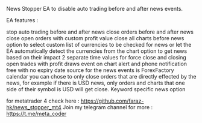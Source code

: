 News Stopper EA to disable auto trading before and after news events.

EA features :

stop auto trading before and after news 
close orders before and after news 
close open orders with custom profit value 
close all charts before news 
option to select custom list of currencies to be checked for news or let the EA automatically detect the currencies from the chart 
option to get news based on their impact 
2 separate time values for force close and closing open trades with profit 
draws event on chart 
alert and phone notification 
free with no expiry date 
source for the news events is ForexFactory calendar 
you can chose to only close orders that are directly effected by the news, for example if there is USD news, only orders and charts that one side of their symbol is USD will get close. 
Keyword specific news option

for metatrader 4 check here :
https://github.com/faraz-hk/news_stopper_mt4
Join my telegram channel for more : https://t.me/meta_coder
